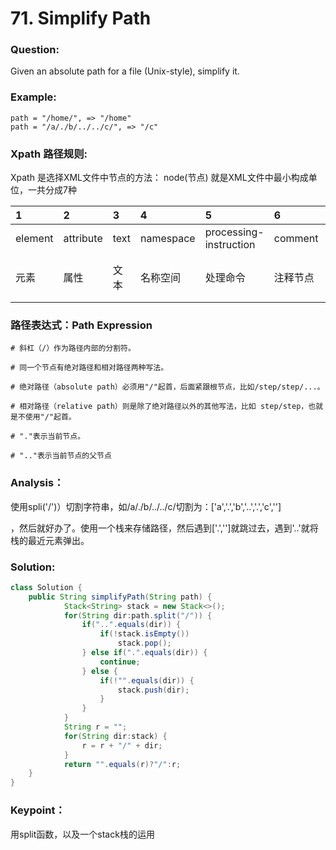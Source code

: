 # 71. Simplify Path

### Question:
Given an absolute path for a file (Unix-style), simplify it.

### Example:
```
path = "/home/", => "/home"
path = "/a/./b/../../c/", => "/c"
```

### Xpath 路径规则:
Xpath 是选择XML文件中节点的方法：
node(节点) 就是XML文件中最小构成单位，一共分成7种

| 1 | 2 | 3 | 4 | 5 | 6 | 7 | 
| :--- | :--- | :--- | :--- | :--- | :--- | :--- |
| element | attribute | text | namespace | processing-instruction | comment | root |
| 元素 | 属性 | 文本 | 名称空间 | 处理命令 | 注释节点 | 根节点 |


### 路径表达式：Path Expression 
```
# 斜杠（/）作为路径内部的分割符。

# 同一个节点有绝对路径和相对路径两种写法。

# 绝对路径（absolute path）必须用"/"起首，后面紧跟根节点，比如/step/step/...。

# 相对路径（relative path）则是除了绝对路径以外的其他写法，比如 step/step，也就是不使用"/"起首。

# "."表示当前节点。

# ".."表示当前节点的父节点

```



### Analysis：
使用spli('/')）切割字符串，如/a/./b/../../c/切割为：['a','.','b','..','.','c','']

，然后就好办了。使用一个栈来存储路径，然后遇到['.','']就跳过去，遇到'..'就将栈的最近元素弹出。


### Solution:
```JAVA
class Solution {
    public String simplifyPath(String path) {
            Stack<String> stack = new Stack<>();
            for(String dir:path.split("/")) {
                if("..".equals(dir)) {
                    if(!stack.isEmpty())
                        stack.pop();
                } else if(".".equals(dir)) {
                    continue;
                } else {
                    if(!"".equals(dir)) {
                        stack.push(dir);
                    }
                }
            }
            String r = "";
            for(String dir:stack) {
                r = r + "/" + dir;
            }
            return "".equals(r)?"/":r;
    }           
}
```

### Keypoint：
用split函数，以及一个stack栈的运用